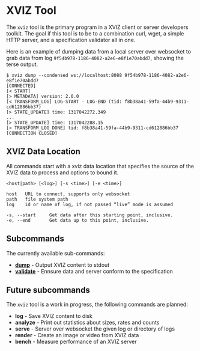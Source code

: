 # XVIZ Tool

The `xviz` tool is the primary program in a XVIZ client or server developers toolkit. The goal if
this tool is to be to a combination curl, wget, a simple HTTP server, and a specification validator
all in one.

Here is an example of dumping data from a local server over websocket to grab data from log
`9f54b978-1186-4082-a2e6-e8f1e70abdd7`, showing the terse output.

```
$ xviz dump --condensed ws://localhost:8088 9f54b978-1186-4082-a2e6-e8f1e70abdd7
[CONNECTED]
[< START]
[> METADATA] version: 2.0.0
[< TRANSFORM_LOG] LOG-START - LOG-END (tid: f8b38a41-59fa-44b9-9311-cd612886bb37)
[> STATE_UPDATE] time: 1317042272.349
...
[> STATE_UPDATE] time: 1317042288.15
[> TRANSFORM_LOG_DONE] tid: f8b38a41-59fa-44b9-9311-cd612886bb37
[CONNECTION CLOSED]
```

## XVIZ Data Location

All commands start with a xviz data location that specifies the source of the XVIZ data to process
and options to bound it.

```
<host|path> [<log>] [-s <time>] [-e <time>]

host   URL to connect, supports only websocket
path   file system path
log    id or name of log, if not passed “live” mode is assumed

-s, --start     Get data after this starting point, inclusive.
-e, --end       Get data up to this point, inclusive.
```

## Subcommands

The currently available sub-commands:

- **[dump](/docs/xviz-tool/dump.md)** - Output XVIZ content to stdout
- **[validate](/docs/xviz-tool/validate.md)** - Ennsure data and server conform to the specification

## Future subcommands

The `xviz` tool is a work in progress, the following commands are planned:

- **log** - Save XVIZ content to disk
- **analyze** - Print out statistics about sizes, rates and counts
- **serve** - Server over websocket the given log or directory of logs
- **render** - Create an image or video from XVIZ data
- **bench** - Measure performance of an XVIZ server

